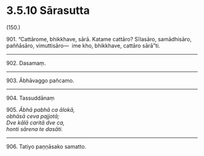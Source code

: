 

# 3.5.10 Sārasutta




(150.)

901\. “Cattārome, bhikkhave, sārā. Katame cattāro? Sīlasāro, samādhisāro, paññāsāro, vimuttisāro—  ime kho, bhikkhave, cattāro sārā”ti.

---

902\. Dasamaṃ.



---

903\. Ābhāvaggo pañcamo.



---

904\. Tassuddānaṃ



905\. _Ābhā pabhā ca ālokā,_  
_obhāsā ceva pajjotā;_  
_Dve kālā caritā dve ca,_  
_honti sārena te dasāti._  


---

906\. Tatiyo paṇṇāsako samatto.





